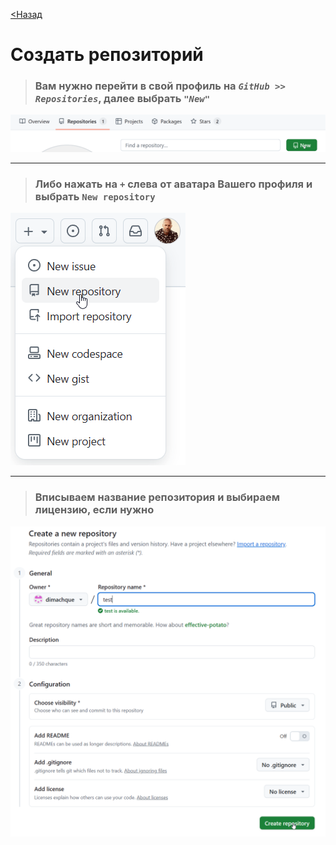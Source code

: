 [<Назад](/readme.md)

# Создать репозиторий

> ### Вам нужно перейти в свой профиль на **_`GitHub >> Repositories`_**, далее выбрать **_`"New"`_**

![](/assets/1.%20Создаем%20репозиторий/1.png)

---

> ### Либо нажать на `+` слева от аватара Вашего профиля и выбрать `New repository`

![](/assets/1.%20Создаем%20репозиторий/2082.png)

---

> ### Вписываем название репозитория и выбираем лицензию, если нужно

![](/assets/1.%20Создаем%20репозиторий/2.png)